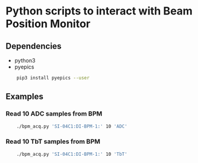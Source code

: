 # Python scripts to interact with Beam Position Monitor

## Dependencies

* python3
* pyepics

```bash
    pip3 install pyepics --user
```

## Examples

### Read 10 ADC samples from BPM

```bash
    ./bpm_acq.py 'SI-04C1:DI-BPM-1:' 10 'ADC'
```

### Read 10 TbT samples from BPM

```bash
    ./bpm_acq.py 'SI-04C1:DI-BPM-1:' 10 'TbT'
```
